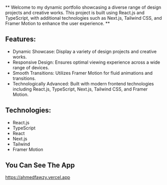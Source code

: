** Welcome to my dynamic portfolio showcasing a diverse range of design projects and creative works. This project is built using React.js and TypeScript, with additional technologies such as Next.js, Tailwind CSS, and Framer Motion to enhance the user experience. **

## Features:

- Dynamic Showcase: Display a variety of design projects and creative works.
- Responsive Design: Ensures optimal viewing experience across a wide range of devices.
- Smooth Transitions: Utilizes Framer Motion for fluid animations and transitions.
- Technologically Advanced: Built with modern frontend technologies including React.js, TypeScript, Next.js, Tailwind CSS, and Framer Motion.

## Technologies:

- React.js
- TypeScript
- React
- Next.js
- Tailwind
- Framer Motion

## You Can See The App

https://ahmedfawzy.vercel.app
